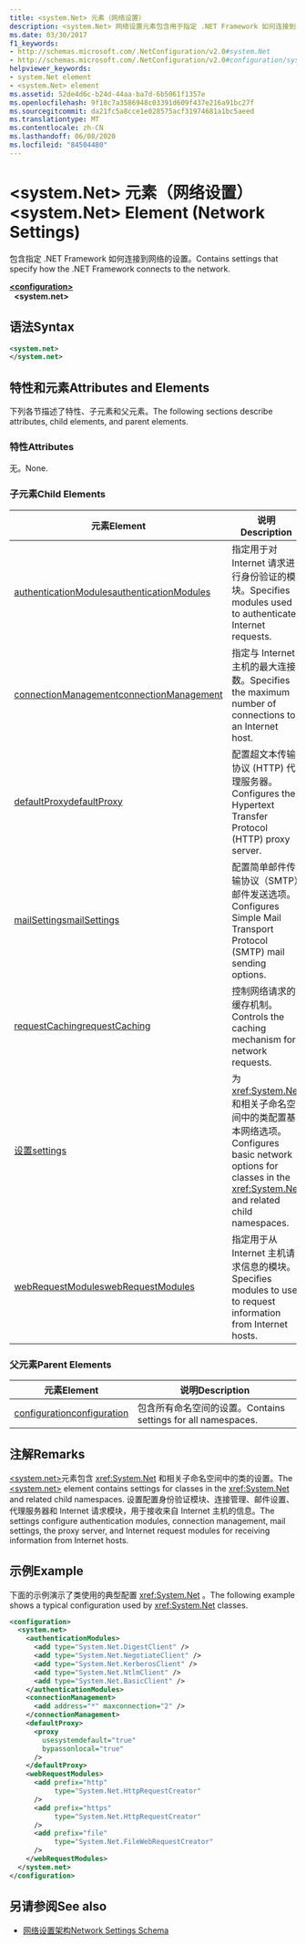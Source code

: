 ```yaml
---
title: <system.Net> 元素（网络设置）
description: <system.Net> 网络设置元素包含用于指定 .NET Framework 如何连接到 .NET Framework 中的网络选项的设置。
ms.date: 03/30/2017
f1_keywords:
- http://schemas.microsoft.com/.NetConfiguration/v2.0#system.Net
- http://schemas.microsoft.com/.NetConfiguration/v2.0#configuration/system.Net
helpviewer_keywords:
- system.Net element
- <system.Net> element
ms.assetid: 52de4d6c-b24d-44aa-ba7d-6b5061f1357e
ms.openlocfilehash: 9f18c7a3586948c03391d609f437e216a91bc27f
ms.sourcegitcommit: da21fc5a8cce1e028575acf31974681a1bc5aeed
ms.translationtype: MT
ms.contentlocale: zh-CN
ms.lasthandoff: 06/08/2020
ms.locfileid: "84504480"
---
```

# <a name="systemnet-element-network-settings"></a><span data-ttu-id="5e206-103">\<system.Net> 元素（网络设置）</span><span class="sxs-lookup"><span data-stu-id="5e206-103">\<system.Net> Element (Network Settings)</span></span>
<span data-ttu-id="5e206-104">包含指定 .NET Framework 如何连接到网络的设置。</span><span class="sxs-lookup"><span data-stu-id="5e206-104">Contains settings that specify how the .NET Framework connects to the network.</span></span>  
  
[**\<configuration>**](../configuration-element.md)  
&nbsp;&nbsp;**\<system.net>**  
  
## <a name="syntax"></a><span data-ttu-id="5e206-105">语法</span><span class="sxs-lookup"><span data-stu-id="5e206-105">Syntax</span></span>  
  
```xml  
<system.net>
</system.net>  
```  
  
## <a name="attributes-and-elements"></a><span data-ttu-id="5e206-106">特性和元素</span><span class="sxs-lookup"><span data-stu-id="5e206-106">Attributes and Elements</span></span>  
 <span data-ttu-id="5e206-107">下列各节描述了特性、子元素和父元素。</span><span class="sxs-lookup"><span data-stu-id="5e206-107">The following sections describe attributes, child elements, and parent elements.</span></span>  
  
### <a name="attributes"></a><span data-ttu-id="5e206-108">特性</span><span class="sxs-lookup"><span data-stu-id="5e206-108">Attributes</span></span>  
 <span data-ttu-id="5e206-109">无。</span><span class="sxs-lookup"><span data-stu-id="5e206-109">None.</span></span>  
  
### <a name="child-elements"></a><span data-ttu-id="5e206-110">子元素</span><span class="sxs-lookup"><span data-stu-id="5e206-110">Child Elements</span></span>  
  
|<span data-ttu-id="5e206-111">**元素**</span><span class="sxs-lookup"><span data-stu-id="5e206-111">**Element**</span></span>|<span data-ttu-id="5e206-112">**说明**</span><span class="sxs-lookup"><span data-stu-id="5e206-112">**Description**</span></span>|  
|-----------------|---------------------|  
|[<span data-ttu-id="5e206-113">authenticationModules</span><span class="sxs-lookup"><span data-stu-id="5e206-113">authenticationModules</span></span>](authenticationmodules-element-network-settings.md)|<span data-ttu-id="5e206-114">指定用于对 Internet 请求进行身份验证的模块。</span><span class="sxs-lookup"><span data-stu-id="5e206-114">Specifies modules used to authenticate Internet requests.</span></span>|  
|[<span data-ttu-id="5e206-115">connectionManagement</span><span class="sxs-lookup"><span data-stu-id="5e206-115">connectionManagement</span></span>](connectionmanagement-element-network-settings.md)|<span data-ttu-id="5e206-116">指定与 Internet 主机的最大连接数。</span><span class="sxs-lookup"><span data-stu-id="5e206-116">Specifies the maximum number of connections to an Internet host.</span></span>|  
|[<span data-ttu-id="5e206-117">defaultProxy</span><span class="sxs-lookup"><span data-stu-id="5e206-117">defaultProxy</span></span>](defaultproxy-element-network-settings.md)|<span data-ttu-id="5e206-118">配置超文本传输协议 (HTTP) 代理服务器。</span><span class="sxs-lookup"><span data-stu-id="5e206-118">Configures the Hypertext Transfer Protocol (HTTP) proxy server.</span></span>|  
|[<span data-ttu-id="5e206-119">mailSettings</span><span class="sxs-lookup"><span data-stu-id="5e206-119">mailSettings</span></span>](mailsettings-element-network-settings.md)|<span data-ttu-id="5e206-120">配置简单邮件传输协议（SMTP）邮件发送选项。</span><span class="sxs-lookup"><span data-stu-id="5e206-120">Configures Simple Mail Transport Protocol (SMTP) mail sending options.</span></span>|  
|[<span data-ttu-id="5e206-121">requestCaching</span><span class="sxs-lookup"><span data-stu-id="5e206-121">requestCaching</span></span>](requestcaching-element-network-settings.md)|<span data-ttu-id="5e206-122">控制网络请求的缓存机制。</span><span class="sxs-lookup"><span data-stu-id="5e206-122">Controls the caching mechanism for network requests.</span></span>|  
|[<span data-ttu-id="5e206-123">设置</span><span class="sxs-lookup"><span data-stu-id="5e206-123">settings</span></span>](settings-element-network-settings.md)|<span data-ttu-id="5e206-124">为 <xref:System.Net> 和相关子命名空间中的类配置基本网络选项。</span><span class="sxs-lookup"><span data-stu-id="5e206-124">Configures basic network options for classes in the <xref:System.Net> and related child namespaces.</span></span>|  
|[<span data-ttu-id="5e206-125">webRequestModules</span><span class="sxs-lookup"><span data-stu-id="5e206-125">webRequestModules</span></span>](webrequestmodules-element-network-settings.md)|<span data-ttu-id="5e206-126">指定用于从 Internet 主机请求信息的模块。</span><span class="sxs-lookup"><span data-stu-id="5e206-126">Specifies modules to use to request information from Internet hosts.</span></span>|  
  
### <a name="parent-elements"></a><span data-ttu-id="5e206-127">父元素</span><span class="sxs-lookup"><span data-stu-id="5e206-127">Parent Elements</span></span>  
  
|<span data-ttu-id="5e206-128">**元素**</span><span class="sxs-lookup"><span data-stu-id="5e206-128">**Element**</span></span>|<span data-ttu-id="5e206-129">**说明**</span><span class="sxs-lookup"><span data-stu-id="5e206-129">**Description**</span></span>|  
|-----------------|---------------------|  
|[<span data-ttu-id="5e206-130">configuration</span><span class="sxs-lookup"><span data-stu-id="5e206-130">configuration</span></span>](../configuration-element.md)|<span data-ttu-id="5e206-131">包含所有命名空间的设置。</span><span class="sxs-lookup"><span data-stu-id="5e206-131">Contains settings for all namespaces.</span></span>|  
  
## <a name="remarks"></a><span data-ttu-id="5e206-132">注解</span><span class="sxs-lookup"><span data-stu-id="5e206-132">Remarks</span></span>  
 <span data-ttu-id="5e206-133">[\<system.net>](system-net-element-network-settings.md)元素包含 <xref:System.Net> 和相关子命名空间中的类的设置。</span><span class="sxs-lookup"><span data-stu-id="5e206-133">The [\<system.net>](system-net-element-network-settings.md) element contains settings for classes in the <xref:System.Net> and related child namespaces.</span></span> <span data-ttu-id="5e206-134">设置配置身份验证模块、连接管理、邮件设置、代理服务器和 Internet 请求模块，用于接收来自 Internet 主机的信息。</span><span class="sxs-lookup"><span data-stu-id="5e206-134">The settings configure authentication modules, connection management, mail settings, the proxy server, and Internet request modules for receiving information from Internet hosts.</span></span>  
  
## <a name="example"></a><span data-ttu-id="5e206-135">示例</span><span class="sxs-lookup"><span data-stu-id="5e206-135">Example</span></span>  
 <span data-ttu-id="5e206-136">下面的示例演示了类使用的典型配置 <xref:System.Net> 。</span><span class="sxs-lookup"><span data-stu-id="5e206-136">The following example shows a typical configuration used by <xref:System.Net> classes.</span></span>  
  
```xml  
<configuration>  
  <system.net>  
    <authenticationModules>  
      <add type="System.Net.DigestClient" />  
      <add type="System.Net.NegotiateClient" />  
      <add type="System.Net.KerberosClient" />  
      <add type="System.Net.NtlmClient" />  
      <add type="System.Net.BasicClient" />  
    </authenticationModules>  
    <connectionManagement>  
      <add address="*" maxconnection="2" />  
    </connectionManagement>  
    <defaultProxy>  
      <proxy  
        usesystemdefault="true"  
        bypassonlocal="true"  
      />  
    </defaultProxy>  
    <webRequestModules>  
      <add prefix="http"  
           type="System.Net.HttpRequestCreator"  
      />  
      <add prefix="https"  
           type="System.Net.HttpRequestCreator"  
      />  
      <add prefix="file"  
           type="System.Net.FileWebRequestCreator"  
      />  
    </webRequestModules>  
  </system.net>  
</configuration>  
```  
  
## <a name="see-also"></a><span data-ttu-id="5e206-137">另请参阅</span><span class="sxs-lookup"><span data-stu-id="5e206-137">See also</span></span>

- [<span data-ttu-id="5e206-138">网络设置架构</span><span class="sxs-lookup"><span data-stu-id="5e206-138">Network Settings Schema</span></span>](index.md)
